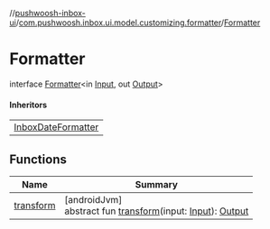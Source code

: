 //[pushwoosh-inbox-ui](../../../index.md)/[com.pushwoosh.inbox.ui.model.customizing.formatter](../index.md)/[Formatter](index.md)

# Formatter

interface [Formatter](index.md)&lt;in [Input](index.md), out [Output](index.md)&gt;

#### Inheritors

| |
|---|
| [InboxDateFormatter](../-inbox-date-formatter/index.md) |

## Functions

| Name | Summary |
|---|---|
| [transform](transform.md) | [androidJvm]<br>abstract fun [transform](transform.md)(input: [Input](index.md)): [Output](index.md) |
